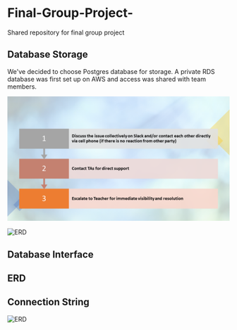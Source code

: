 # Final-Group-Project-
Shared repository for final group project

## Database Storage 

We've decided to choose Postgres database for storage. A private RDS database was first set up on AWS and access was shared with team members. 

![Risk Escalation Process](https://github.com/GloriaY007/Final-Group-Project-/blob/GloriaY-S/Risk%20Ecalation%20Process.png)

![ERD](https://github.com/GloriaY007/Final-Group-Project-/blob/Assitan_C/Resources/ERD.png?raw=true)



## Database Interface

## ERD

## Connection String 

![ERD](https://github.com/GloriaY007/Final-Group-Project-/blob/Assitan_C/ERD.png)
